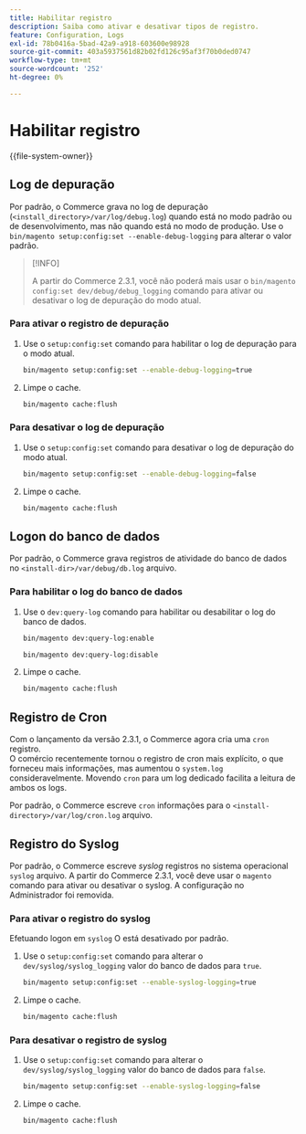 ```yaml
---
title: Habilitar registro
description: Saiba como ativar e desativar tipos de registro.
feature: Configuration, Logs
exl-id: 78b0416a-5bad-42a9-a918-603600e98928
source-git-commit: 403a5937561d82b02fd126c95af3f70b0ded0747
workflow-type: tm+mt
source-wordcount: '252'
ht-degree: 0%

---
```


# Habilitar registro

{{file-system-owner}}

## Log de depuração

Por padrão, o Commerce grava no log de depuração (`<install_directory>/var/log/debug.log`) quando está no modo padrão ou de desenvolvimento, mas não quando está no modo de produção. Use o `bin/magento setup:config:set --enable-debug-logging` para alterar o valor padrão.

>[!INFO]
>
>A partir do Commerce 2.3.1, você não poderá mais usar o `bin/magento config:set dev/debug/debug_logging` comando para ativar ou desativar o log de depuração do modo atual.

### Para ativar o registro de depuração

1. Use o `setup:config:set` comando para habilitar o log de depuração para o modo atual.

   ```bash
   bin/magento setup:config:set --enable-debug-logging=true
   ```

1. Limpe o cache.

   ```bash
   bin/magento cache:flush
   ```

### Para desativar o log de depuração

1. Use o `setup:config:set` comando para desativar o log de depuração do modo atual.

   ```bash
   bin/magento setup:config:set --enable-debug-logging=false
   ```

1. Limpe o cache.

   ```bash
   bin/magento cache:flush
   ```

## Logon do banco de dados

Por padrão, o Commerce grava registros de atividade do banco de dados no `<install-dir>/var/debug/db.log` arquivo.

### Para habilitar o log do banco de dados

1. Use o `dev:query-log` comando para habilitar ou desabilitar o log do banco de dados.

   ```bash
   bin/magento dev:query-log:enable
   ```

   ```bash
   bin/magento dev:query-log:disable
   ```

1. Limpe o cache.

   ```bash
   bin/magento cache:flush
   ```

## Registro de Cron

Com o lançamento da versão 2.3.1, o Commerce agora cria uma `cron` registro. \
O comércio recentemente tornou o registro de cron mais explícito, o que forneceu mais informações, mas aumentou o `system.log` consideravelmente.
Movendo `cron` para um log dedicado facilita a leitura de ambos os logs.

Por padrão, o Commerce escreve `cron` informações para o `<install-directory>/var/log/cron.log` arquivo.

## Registro do Syslog

Por padrão, o Commerce escreve _syslog_ registros no sistema operacional `syslog` arquivo.
A partir do Commerce 2.3.1, você deve usar o `magento` comando para ativar ou desativar o syslog.
A configuração no Administrador foi removida.

### Para ativar o registro do syslog

Efetuando logon em `syslog` O está desativado por padrão.

1. Use o `setup:config:set` comando para alterar o `dev/syslog/syslog_logging` valor do banco de dados para `true`.

   ```bash
   bin/magento setup:config:set --enable-syslog-logging=true
   ```

1. Limpe o cache.

   ```bash
   bin/magento cache:flush
   ```

### Para desativar o registro de syslog

1. Use o `setup:config:set` comando para alterar o `dev/syslog/syslog_logging` valor do banco de dados para `false`.

   ```bash
   bin/magento setup:config:set --enable-syslog-logging=false
   ```

1. Limpe o cache.

   ```bash
   bin/magento cache:flush
   ```
